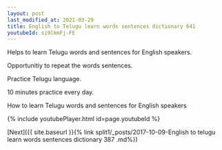 ```yaml
---
layout: post
last_modified_at: 2021-03-29
title: English to Telugu learn words sentences dictionary 641 
youtubeId: si9lkmFj-FE
---
```

 
 
Helps to learn Telugu words and sentences for English speakers.

Opportunitiy to repeat the words sentences. 

Practice Telugu language. 
 
10 minutes practice every day. 
 
How to learn Telugu words and sentences for English speakers 
 
{% include youtubePlayer.html id=page.youtubeId %}
 
 
[Next]({{ site.baseurl }}{% link  split1/_posts/2017-10-09-English to telugu learn words sentences dictionary 387 .md%})
 
